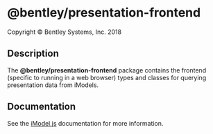 ﻿# @bentley/presentation-frontend

Copyright © Bentley Systems, Inc. 2018

## Description

The __@bentley/presentation-frontend__ package contains the frontend (specific to running in a
web browser) types and classes for querying presentation data from iModels.

## Documentation

See the [iModel.js](https://www.imodeljs.org) documentation for more information.
